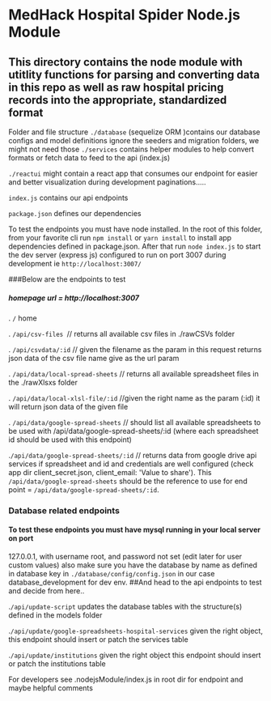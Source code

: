 # MedHack Hospital Spider Node.js Module

## This directory contains the node module with utitlity functions for parsing and converting data in this repo as well as raw hospital pricing records into the appropriate, standardized format

Folder and file structure
`./database` (sequelize ORM )contains our database configs and model definitions ignore the seeders and migration folders, we might not need those
`./services` contains helper modules to help convert formats or fetch data to feed to the api (index.js)

`./reactui` might contain a react app that consumes our endpoint for easier and better visualization during development
paginations.....

`index.js` contains our api endpoints

`package.json` defines our dependencies

To test the endpoints you must have node installed.
In the root of this folder, from your favorite cli run `npm install` or `yarn install` to install app dependencies defined in package.json.
After that run `node index.js` to start the dev server (express js) configured to run on port 3007 during development ie `http://localhost:3007/`

###Below are the endpoints to test
##### homepage url = http://localhost:3007

. `/` home

. `/api/csv-files `// returns all available csv files in ./rawCSVs folder

. `/api/csvdata/:id`  // given the filename as the param in this request 
returns json data of the csv file name give as the url param

. `/api/data/local-spread-sheets` // returns all available spreadsheet files in
 the ./rawXlsxs folder
 
. `/api/data/local-xlsl-file/:id` //given the right name as the param (:id) 
it will return json data of the given file

 . `/api/data/google-spread-sheets` // should list all available spreadsheets 
 to be used with /api/data/google-spread-sheets/:id (where each spreadsheet 
 id should be used with this endpoint)
 
 .`/api/data/google-spread-sheets/:id` // returns data from google drive api 
 services if spreadsheet and id and credentials are well configured (check 
 app dir client_secret.json, client_email: 'Value to share'). 
 This `/api/data/google-spread-sheets` should be the reference to use for
 end point = `/api/data/google-spread-sheets/:id`.
 
 ### Database related endpoints
 
 #### To test these endpoints you must have mysql running in your local server on port 
 127.0.0.1, with username root, and password not set (edit later for user custom values)
 also make sure you have the database by name as defined in database key in `./database/config/config.json`
 in our case database_development for dev env. 
 ##And head to the api endpoints to test and decide from here..
 
 .`/api/update-script` updates the database tables with the structure(s) defined in the models folder
 
 .`/api/update/google-spreadsheets-hospital-services` given the right object, this endpoint should insert
 or patch the services table
 
 .`/api/update/institutions` given the right object this endpoint should insert or patch the
 institutions table
 
 For developers see .nodejsModule/index.js in root dir for endpoint and maybe helpful comments